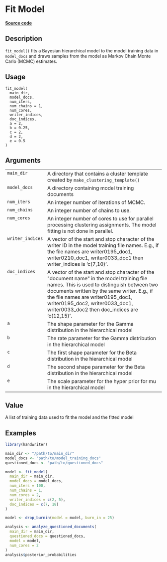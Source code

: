 

# Fit Model

[**Source code**](https://github.com/CSAFE-ISU/handwriter/tree/176-automatic-documentation/R/#L)

## Description

<code>fit_model()</code> fits a Bayesian hierarchical model to the model
training data in <code>model_docs</code> and draws samples from the
model as Markov Chain Monte Carlo (MCMC) estimates.

## Usage

<pre><code class='language-R'>fit_model(
  main_dir,
  model_docs,
  num_iters,
  num_chains = 1,
  num_cores,
  writer_indices,
  doc_indices,
  a = 2,
  b = 0.25,
  c = 2,
  d = 2,
  e = 0.5
)
</code></pre>

## Arguments

<table>
<tr>
<td style="white-space: nowrap; font-family: monospace; vertical-align: top">
<code id="main_dir">main_dir</code>
</td>
<td>
A directory that contains a cluster template created by
<code>make_clustering_template()</code>
</td>
</tr>
<tr>
<td style="white-space: nowrap; font-family: monospace; vertical-align: top">
<code id="model_docs">model_docs</code>
</td>
<td>
A directory containing model training documents
</td>
</tr>
<tr>
<td style="white-space: nowrap; font-family: monospace; vertical-align: top">
<code id="num_iters">num_iters</code>
</td>
<td>
An integer number of iterations of MCMC.
</td>
</tr>
<tr>
<td style="white-space: nowrap; font-family: monospace; vertical-align: top">
<code id="num_chains">num_chains</code>
</td>
<td>
An integer number of chains to use.
</td>
</tr>
<tr>
<td style="white-space: nowrap; font-family: monospace; vertical-align: top">
<code id="num_cores">num_cores</code>
</td>
<td>
An integer number of cores to use for parallel processing clustering
assignments. The model fitting is not done in parallel.
</td>
</tr>
<tr>
<td style="white-space: nowrap; font-family: monospace; vertical-align: top">
<code id="writer_indices">writer_indices</code>
</td>
<td>
A vector of the start and stop character of the writer ID in the model
training file names. E.g., if the file names are writer0195_doc1,
writer0210_doc1, writer0033_doc1 then writer_indices is ‘c(7,10)’.
</td>
</tr>
<tr>
<td style="white-space: nowrap; font-family: monospace; vertical-align: top">
<code id="doc_indices">doc_indices</code>
</td>
<td>
A vector of the start and stop character of the "document name" in the
model training file names. This is used to distinguish between two
documents written by the same writer. E.g., if the file names are
writer0195_doc1, writer0195_doc2, writer0033_doc1, writer0033_doc2 then
doc_indices are ‘c(12,15)’.
</td>
</tr>
<tr>
<td style="white-space: nowrap; font-family: monospace; vertical-align: top">
<code id="a">a</code>
</td>
<td>
The shape parameter for the Gamma distribution in the hierarchical model
</td>
</tr>
<tr>
<td style="white-space: nowrap; font-family: monospace; vertical-align: top">
<code id="b">b</code>
</td>
<td>
The rate parameter for the Gamma distribution in the hierarchical model
</td>
</tr>
<tr>
<td style="white-space: nowrap; font-family: monospace; vertical-align: top">
<code id="c">c</code>
</td>
<td>
The first shape parameter for the Beta distribution in the hierarchical
model
</td>
</tr>
<tr>
<td style="white-space: nowrap; font-family: monospace; vertical-align: top">
<code id="d">d</code>
</td>
<td>
The second shape parameter for the Beta distribution in the hierarchical
model
</td>
</tr>
<tr>
<td style="white-space: nowrap; font-family: monospace; vertical-align: top">
<code id="e">e</code>
</td>
<td>
The scale parameter for the hyper prior for mu in the hierarchical model
</td>
</tr>
</table>

## Value

A list of training data used to fit the model and the fitted model

## Examples

``` r
library(handwriter)

main_dir <- "/path/to/main_dir"
model_docs <- "path/to/model_training_docs"
questioned_docs <- "path/to/questioned_docs"

model <- fit_model(
  main_dir = main_dir,
  model_docs = model_docs,
  num_iters = 100,
  num_chains = 1,
  num_cores = 2,
  writer_indices = c(2, 5),
  doc_indices = c(7, 18)
)

model <- drop_burnin(model = model, burn_in = 25)

analysis <- analyze_questioned_documents(
  main_dir = main_dir,
  questioned_docs = questioned_docs,
  model = model,
  num_cores = 2
)
analysis$posterior_probabilities
```
